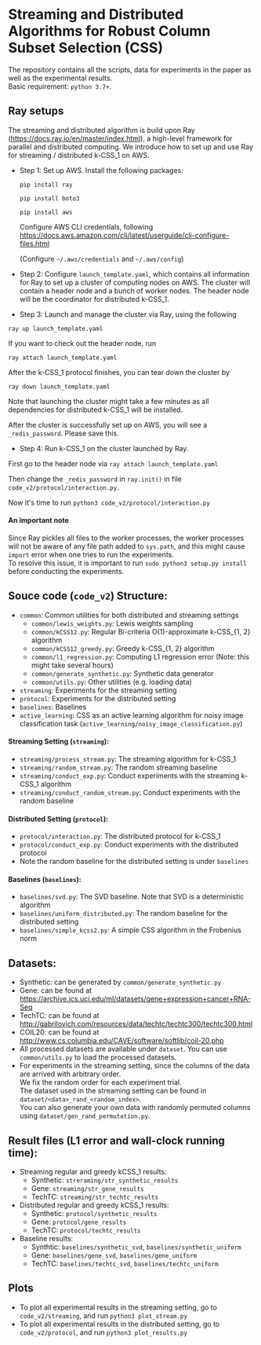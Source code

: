 # Streaming and Distributed Algorithms for Robust Column Subset Selection (CSS)
The repository contains all the scripts, data for experiments in the paper as well as the experimental results. <br/>
Basic requirement: ``python 3.7+``.


## Ray setups
The streaming and distributed algorithm is build upon Ray (https://docs.ray.io/en/master/index.html), a high-level framework for parallel and distributed computing.
We introduce how to set up and use Ray for streaming / distributed k-CSS_1 on AWS.

* Step 1: Set up AWS. Install the following packages:

    ```pip install ray```

    ```pip install boto3```
    
    ```pip install aws```
    
    Configure AWS CLI credentials, following https://docs.aws.amazon.com/cli/latest/userguide/cli-configure-files.html

    (Configure ``~/.aws/credentials`` and ``~/.aws/config``)
    
* Step 2: Configure ``launch_template.yaml``, which contains all information for Ray to set up a cluster of computing nodes on AWS.
The cluster will contain a header node and a bunch of worker nodes. The header node will be the coordinator for distributed k-CSS_1.

* Step 3: Launch and manage the cluster via Ray, using the following

```ray up launch_template.yaml```

If you want to check out the header node, run

```ray attach launch_template.yaml```

After the k-CSS_1 protocol finishes, you can tear down the cluster by

```ray down launch_template.yaml```

Note that launching the cluster might take a few minutes as all dependencies for distributed k-CSS_1 will be installed.

After the cluster is successfully set up on AWS, you will see a ``_redis_password``. Please save this.

* Step 4: Run k-CSS_1 on the cluster launched by Ray.

First go to the header node via ```ray attach launch_template.yaml```

Then change the ``_redis_password`` in ``ray.init()`` in file ``code_v2/protocol/interaction.py``.

Now it's time to run ```python3 code_v2/protocol/interaction.py```

#### An important note
Since Ray pickles all files to the worker processes, 
the worker processes will not be aware of any file path added to ``sys.path``,
and this might cause ``import`` error when one tries to run the experiments. <br />
To resolve this issue, it is important to run ``sudo python3 setup.py install`` before conducting the experiments.


## Souce code (`code_v2`) Structure:
* ``common``: Common utilities for both distributed and streaming settings
    * ``common/lewis_weights.py``: Lewis weights sampling
    * ``common/kCSS12.py``: Regular Bi-criteria O(1)-approximate k-CSS_{1, 2} algorithm
    * ``common/kCSS12_greedy.py``: Greedy k-CSS_{1, 2} algorithm
    * ``common/l1_regression.py``: Computing L1 regression error (Note: this might take several hours)
    * ``common/generate_synthetic.py``: Synthetic data generator
    * ``common/utils.py``: Other utilities (e.g. loading data)
* ``streaming``: Experiments for the streaming setting
* ``protocol``: Experiments for the distributed setting
* ``baselines``: Baselines
* ``active_learning``: CSS as an active learning algorithm for noisy image classification task  (``active_learning/noisy_image_classification.py``)
#### Streaming Setting (`streaming`):
* ``streaming/process_stream.py``: The streaming algorithm for k-CSS_1
* ``streaming/random_stream.py``: The random streaming baseline
* ``streaming/conduct_exp.py``: Conduct experiments with the streaming k-CSS_1 algorithm
* ``streaming/conduct_random_stream.py``: Conduct experiments with the random baseline
#### Distributed Setting (`protocol`):
* ``protocol/interaction.py``: The distributed protocol for k-CSS_1
* ``protocol/conduct_exp.py``: Conduct experiments with the distributed protocol
* Note the random baseline for the distributed setting is under ``baselines``
#### Baselines (`baselines`):
* ``baselines/svd.py``: The SVD baseline. Note that SVD is a deterministic algorithm
* ``baselines/uniform_distributed.py``: The random baseline for the distributed setting
* ``baselines/simple_kcss2.py``: A simple CSS algorithm in the Frobenius norm


## Datasets:
* Synthetic: can be generated by ``common/generate_synthetic.py``
* Gene: can be found at  https://archive.ics.uci.edu/ml/datasets/gene+expression+cancer+RNA-Seq
* TechTC: can be found at http://gabrilovich.com/resources/data/techtc/techtc300/techtc300.html
* COIL20: can be found at  http://www.cs.columbia.edu/CAVE/software/softlib/coil-20.php
* All processed datasets are available under ``dataset``. You can use ``common/utils.py`` to load the processed datasets.
* For experiments in the streaming setting, since the columns of the data are arrived with arbitrary order. <br/>
  We fix the random order for each experiment trial. <br/>
  The dataset used in the streaming setting can be found in ``dataset/<data>_rand_<random_index>``. <br/>
  You can also generate your own data with randomly permuted columns using ``dataset/gen_rand_permutation.py``.

## Result files (L1 error and wall-clock running time):
* Streaming regular and greedy kCSS_1 results:
  * Synthetic: ``streraming/str_synthetic_results``
  * Gene: ``streaming/str_gene_results``
  * TechTC: ``streaming/str_techtc_results``
* Distributed regular and greedy kCSS_1 results: 
  * Synthetic: ``protocol/synthetic_results``
  * Gene: ``protocol/gene_results``
  * TechTC: ``protocol/techtc_results``
* Baseline results:
  * Synthtic: ``baselines/synthetic_svd``,  ``baselines/synthetic_uniform``
  * Gene: ``baselines/gene_svd``, ``baselines/gene_uniform``
  * TechTC: ``baselines/techtc_svd``, ``baselines/techtc_uniform``

## Plots
* To plot all experimental results in the streaming setting, go to ``code_v2/streaming``, and run ``python3 plot_stream.py``
* To plot all experimental results in the distributed setting, go to ``code_v2/protocol``, and run ``python3 plot_results.py``

